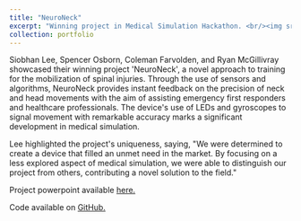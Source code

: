 ```yaml
---
title: "NeuroNeck"
excerpt: "Winning project in Medical Simulation Hackathon. <br/><img src='/ColemanFarvolden.github.io/images/neuroneck.png'>"
collection: portfolio
---
```


Siobhan Lee, Spencer Osborn, Coleman Farvolden, and Ryan McGillivray showcased their winning project 'NeuroNeck', a novel approach to training for the mobilization of spinal injuries. Through the use of sensors and algorithms, NeuroNeck provides instant feedback on the precision of neck and head movements with the aim of assisting emergency first responders and healthcare professionals. The device's use of LEDs and gyroscopes to signal movement with remarkable accuracy marks a significant development in medical simulation.
 
Lee highlighted the project's uniqueness, saying, "We were determined to create a device that filled an unmet need in the market. By focusing on a less explored aspect of medical simulation, we were able to distinguish our project from others, contributing a novel solution to the field."

Project powerpoint available [here.](https://www.linkedin.com/in/coleman-farvolden-0601321b8/details/projects/585707758/multiple-media-viewer/?profileId=ACoAADKQjMgBu4nBPHvcXTMyrIJMtMFs6L1vruA&treasuryMediaId=1716425144148)

Code available on [GitHub.](https://github.com/ColemanFarv/hackathon1medsim)